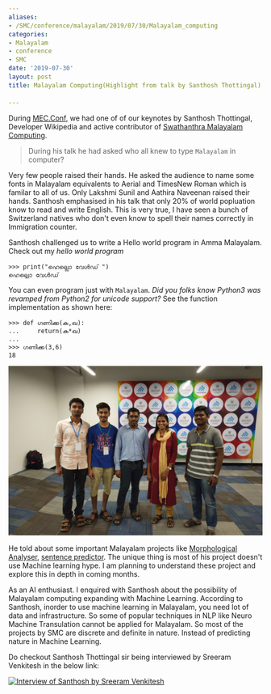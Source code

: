 ```yaml
---
aliases:
- /SMC/conference/malayalam/2019/07/30/Malayalam_computing
categories:
- Malayalam
- conference
- SMC
date: '2019-07-30'
layout: post
title: Malayalam Computing(Highlight from talk by Santhosh Thottingal)

---
```


During [MEC.Conf](https://conf.mec.dev/), we had one of of our keynotes by Santhosh Thottingal,
Developer Wikipedia and active contributor of [Swathanthra Malayalam Computing](https://smc.org.in/).

> During his talk he had asked who all knew to type `Malayalam` in computer?

Very few people raised their hands. He asked the audience to name some fonts in Malayalam equivalents to
Aerial and TimesNew Roman which is familar to all of us. Only Lakshmi Sunil and Aathira Naveenan raised their
hands. Santhosh emphasised in his talk that only 20% of world popluation know to read and write English.
This is very true, I have seen a bunch of Switzerland natives who don't even know to spell their names correctly
in Immigration counter.


Santhosh challenged us to write a Hello world program in Amma Malayalam. Check out my *hello world program*


```
>>> print("ഹെല്ലൊ വേൾഡ് ")
ഹെല്ലൊ വേൾഡ്
```

You can even program just with `Malayalam`. *Did you folks know Python3 was revamped from Python2 for unicode support?*  See the function implementation as shown here:


```
>>> def ഗണിക്ക(ക,ഖ):
...     return(ക*ഖ)
...  
>>> ഗണിക്ക(3,6)
18
```

![Picture along with Santhosh Thottingal and Kavya Manohar](/posts/images/withsanthosh.jpg "Logo Title Text 1")

He told about some important Malayalam projects like [Morphological Analyser](https://github.com/smc/mlmorph),
[sentence predictor](https://gitlab.com/smc/mlpredict).
The unique thing is most of his project doesn't use Machine
learning hype. I am planning to understand these project and 
explore this in depth in coming months.

As an AI enthusiast. I enquired with Santhosh about the possibility of Malayalam 
computing expanding with Machine Learning. According to Santhosh, inorder to use 
machine learning in Malayalam, you need lot of data and infrastructure.
So some of popular techniques in NLP like Neuro Machine Transulation cannot
be applied for Malayalam. So most of the projects by SMC are discrete and 
definite in nature. Instead of predicting nature in Machine Learning.

Do checkout Santhosh Thottingal sir being interviewed by Sreeram Venkitesh in the 
below link:

[![Interview of Santhosh by  Sreeram Venkitesh ](https://img.youtube.com/vi/Tr6Wxiusr54/0.jpg)](https://www.youtube.com/watch?v=Tr6Wxiusr54)

<!-- <div id="disqus_thread"></div>
<script>

/**
*  RECOMMENDED CONFIGURATION VARIABLES: EDIT AND UNCOMMENT THE SECTION BELOW TO INSERT DYNAMIC VALUES FROM YOUR PLATFORM OR CMS.
*  LEARN WHY DEFINING THESE VARIABLES IS IMPORTANT: https://disqus.com/admin/universalcode/#configuration-variables*/
/*
var disqus_config = function () {
this.page.url = PAGE_URL;  // Replace PAGE_URL with your page's canonical URL variable
this.page.identifier = PAGE_IDENTIFIER; // Replace PAGE_IDENTIFIER with your page's unique identifier variable
};
*/
(function() { // DON'T EDIT BELOW THIS LINE
var d = document, s = d.createElement('script');
s.src = 'https://https-kurianbenoy-github-io.disqus.com/embed.js';
s.setAttribute('data-timestamp', +new Date());
(d.head || d.body).appendChild(s);
})();
</script>
<noscript>Please enable JavaScript to view the <a href="https://disqus.com/?ref_noscript">comments powered by Disqus.</a></noscript> -->

